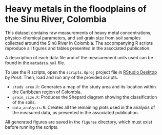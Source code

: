 # Heavy metals in the floodplains of the Sinu River, Colombia

This dataset contains raw measurements of heavy metal concentrations, physico-chemical parameters, and soil grain size from soil samples collected around the Sinú River in Colombia. The accompanying R scripts reproduce all figures and tables presented in the associated publication.

A description of each data file and of the measurement units used can be found in the `metadata.yml` file.

To use the R scripts, open the `scripts.Rproj` project file in [RStudio Desktop](https://posit.co/download/rstudio-desktop/) by Posit. Then, load and run any of the provided scripts.

- `study_area.R`: Generates a map of the study area and its location within the Caribbean region of Colombia.
- `grain_size.R`: Produces the Shepard diagram showing the classification of the soils.
- `data_analysis.R`: Creates all the remaining plots used in the analysis of the measured data, as presented in the associated publication.

All generated figures are saved in the `figures` directory, which must exist before running the scripts.
